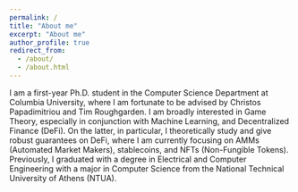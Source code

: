 ```yaml
---
permalink: /
title: "About me"
excerpt: "About me"
author_profile: true
redirect_from: 
  - /about/
  - /about.html
---
```


I am a first-year Ph.D. student in the Computer Science Department at Columbia University, where I am fortunate to be advised by Christos Papadimitriou and Tim Roughgarden. I am broadly interested in Game Theory, especially in conjunction with Machine Learning, and Decentralized Finance (DeFi). On the latter, in particular, I theoretically study and give robust guarantees on DeFi, where I am currently focusing on AMMs (Automated Market Makers), stablecoins, and NFTs (Non-Fungible Tokens). Previously, I graduated with a degree in Electrical and Computer Engineering with a major in Computer Science from the National Technical University of Athens (NTUA).
